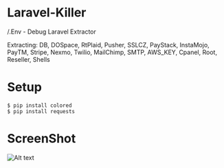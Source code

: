 # Laravel-Killer
/.Env - Debug Laravel Extractor

Extracting: DB, DOSpace, RtPlaid, Pusher, SSLCZ, PayStack, InstaMojo, PayTM, Stripe, Nexmo, Twilio, MailChimp, SMTP, AWS_KEY, Cpanel, Root, Reseller, Shells

# Setup
```
$ pip install colored
$ pip install requests
```

# ScreenShot
![Alt text](https://cdn.discordapp.com/attachments/808433103348432928/881823842010537994/ENV.png) 
